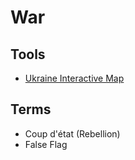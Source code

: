 # War

## Tools

- [Ukraine Interactive Map](https://liveuamap.com/)

## Terms

- Coup d'état (Rebellion)
- False Flag
